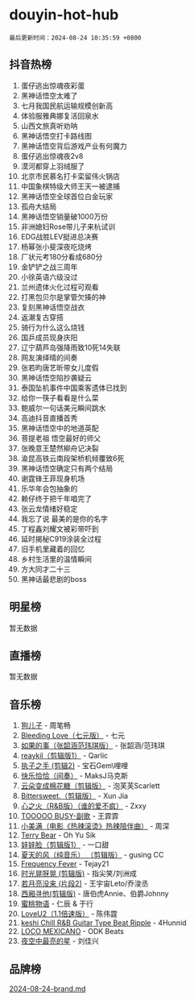 # douyin-hot-hub

`最后更新时间：2024-08-24 10:35:59 +0800`

## 抖音热榜

1. 蛋仔逃出惊魂夜彩蛋
1. 黑神话悟空太难了
1. 七月我国民航运输规模创新高
1. 体验服雅典娜复活回泉水
1. 山西文旅真听劝呐
1. 黑神话悟空打卡路线图
1. 黑神话悟空背后游戏产业有何魔力
1. 蛋仔逃出惊魂夜2v8
1. 漠河都穿上羽绒服了
1. 北京市民慕名打卡栾留伟火锅店
1. 中国象棋特级大师王天一被逮捕
1. 黑神话悟空全球首位白金玩家
1. 孤舟大结局
1. 黑神话悟空销量破1000万份
1. 非洲媳妇Rose带儿子来杭试训
1. EDG战胜LEV挺进总决赛
1. 杨幂张小斐深夜吃烧烤
1. 厂状元考180分看成680分
1. 金铲铲之战三周年
1. 小徐英语六级没过
1. 兰州遗体火化过程可观看
1. 打黑包贝尔是掌管欠揍的神
1. 复刻黑神话悟空战衣
1. 返潮复古穿搭
1. 骑行为什么这么烧钱
1. 国乒成员现身庆阳
1. 辽宁葫芦岛强降雨致10死14失联
1. 网友演绎晴的间奏
1. 张若昀唐艺昕带女儿度假
1. 黑神话悟空陷抄袭疑云
1. 泰国坠机事件中国乘客遗体已找到
1. 给你一筷子看看是什么菜
1. 鲍威尔一句话美元瞬间跳水
1. 高迪抖音直播首秀
1. 黑神话悟空中的地道英配
1. 菩提老祖 悟空最好的师父
1. 张晚意王楚然柳舟记决裂
1. 渝昆高铁云南段架桥机倾覆致6死
1. 黑神话悟空确定只有两个结局
1. 谢霆锋王菲现身机场
1. 乐华年会包抽象的
1. 赖仔终于把千年唱完了
1. 张云龙情绪好稳定
1. 我忘了说 最美的是你的名字
1. 丁程鑫刘耀文被彩带吓到
1. 延时揭秘C919涂装全过程
1. 旧手机里藏着的回忆
1. 乡村生活里的温情瞬间
1. 方大同才二十三
1. 黑神话最悲剧的boss

## 明星榜

暂无数据

## 直播榜

暂无数据

## 音乐榜

1. [狗儿子](https://sf5-hl-cdn-tos.douyinstatic.com/obj/tos-cn-ve-2774/osvuItF7HhQ8nfz5BHDCMbu5ZOmgxBGtmcEpfn) - 周笔畅
1. [Bleeding Love（七元版）](https://sf5-hl-cdn-tos.douyinstatic.com/obj/tos-cn-ve-2774/oEgC9eZFHQ1MfSRnrfkzFp8AayDWqAQMABBgUs) - 七元
1. [如果的事（张韶涵范玮琪版）](https://sf5-hl-cdn-tos.douyinstatic.com/obj/tos-cn-ve-2774/owI7MDDyzHddFIDNOFiTf8qYP1fafEiAgmjsCv) - 张韶涵/范玮琪
1. [reaykil（剪辑版1）](https://sf5-hl-cdn-tos.douyinstatic.com/obj/tos-cn-ve-2774/osSIWpEdiiBoAWKQMsIBhmw1wUEJn5z20ANfA9) - Qarlic
1. [执子之手 (剪辑2)](https://sf5-hl-cdn-tos.douyinstatic.com/obj/tos-cn-ve-2774/oUoZLQjCc31XzqsBnBQUNgeKtYPBcgbFDwtfcu) - 宝石Gem\哩哩
1. [快乐恰恰（间奏）](https://sf5-hl-cdn-tos.douyinstatic.com/obj/tos-cn-ve-2774/oMesum3HvWQXJxuMFeVYzf54o2QzH5aEBPOCAn) - MaksJ马克斯
1. [云朵变成棉花糖（剪辑版）](https://sf5-hl-cdn-tos.douyinstatic.com/obj/tos-cn-ve-2774/o8LC84GQLALFfXeyJmh8KE61byVQYMMeAZLfEI) - 泡芙芙Scarlett
1. [Bittersweet.（剪辑版）](https://sf3-cdn-tos.douyinstatic.com/obj/tos-cn-ve-2774/oIR5xcAceFQosUeHXGzNQpCesIBELaANA2RYoJ) - Xun Jia
1. [心之火（R&B版）（谁的爱不疯）](https://sf5-hl-cdn-tos.douyinstatic.com/obj/tos-cn-ve-2774/okemkEDaIBBE3OosftCgMxlFkLQZRw37t36ZQv) - Zxxy
1. [TOOOOO BUSY-副歌](https://sf3-cdn-tos.douyinstatic.com/obj/tos-cn-ve-2774/o0fmjGZetNDjSM5EimFs2QlzBg30YgByJMRQrC) - 王霏霏
1. [小美满（电影《热辣滚烫》热辣陪伴曲）](https://sf5-hl-cdn-tos.douyinstatic.com/obj/tos-cn-ve-2774/o0GAn2lSgfZIDUgtevCGDQYnFg4CwnrBaxbTZL) - 周深
1. [Terry Bear](https://sf6-cdn-tos.douyinstatic.com/obj/tos-cn-ve-2774/oY98zQoBzAv3LMriiCP1nBInWAHWfS2wisMjSc) - Oh Yu Sik
1. [娃娃脸（剪辑版1）](https://sf3-cdn-tos.douyinstatic.com/obj/tos-cn-ve-2774/oIimSCgQoNUePTAZ1Ba7TeADY4KetGYsVFeaaB) - 一口甜
1. [夏天的风（纯音乐） （剪辑版）](https://sf3-cdn-tos.douyinstatic.com/obj/tos-cn-ve-2774/oUzLjBZZFQAoNRmGokEeD5zfQCObp6UeFAnTa6) - gusing CC
1. [Frequency Fever](https://sf5-hl-cdn-tos.douyinstatic.com/obj/tos-cn-ve-2774/os94PCgvfCQSGh1ogDZmrFB6eEACFtZXwHEYHh) - Tejay21
1. [时光晃呀晃 (剪辑版)](https://sf5-hl-cdn-tos.douyinstatic.com/obj/tos-cn-ve-2774/o8ACeQem3gwI1x3GIYGAfKG0LJebKFRJDwRwyW) - 指尖笑/刘洲成
1. [若月亮没来 (片段2)](https://sf3-cdn-tos.douyinstatic.com/obj/tos-cn-ve-2774/ocQavLLjkCOeDxGyYeIMGgNAIwJ0QXE1Ve3Fzv) - 王宇宙Leto/乔浚丞
1. [西厢寻他(剪辑版)](https://sf3-cdn-tos.douyinstatic.com/obj/tos-cn-ve-2774/oUsAVfAQKlRNxEv5qxvIB8o5qmIWUcXbzJKJhw) - 唐伯虎Annie、伯爵Johnny
1. [蜜桃物语](https://sf3-cdn-tos.douyinstatic.com/obj/tos-cn-ve-2774/oIhOSCZtIACtYU4XQkngiW9kCBfVD1Fz9IYeqL) - 仁辰 & 于行
1. [LoveU2（1.1倍速版）](https://sf3-cdn-tos.douyinstatic.com/obj/tos-cn-ve-2774/oQMeDffLaEmgMwgCOEMAFCI6INzoFPgWdD0rsa) - 陈伟霆
1. [keshi Chill R&B Guitar Type Beat Ripple](https://sf3-cdn-tos.douyinstatic.com/obj/tos-cn-ve-2774/okQIfmitAB3HpgZQo0YCEFEACcDhQngn0fkFIC) - 4Hunnid
1. [LOCO MEXICANO](https://sf3-cdn-tos.douyinstatic.com/obj/tos-cn-ve-2774/owxVoxJorA4ILBfsMAjU6t7O1xW9w0tS7EYzh6) - ODK Beats
1. [夜空中最亮的星](https://sf3-cdn-tos.douyinstatic.com/obj/tos-cn-ve-2774/o4IfgGwqqnFeXEMGaS8JBzJAdayAaCeoxqbjCD) - 刘佳兴

## 品牌榜

[2024-08-24-brand.md](2024-08-24-brand.md)
